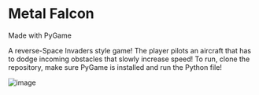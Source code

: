 # Metal Falcon

Made with PyGame

A reverse-Space Invaders style game! The player pilots an aircraft that has to dodge incoming obstacles that slowly increase speed! To run, clone the repository, make sure PyGame is installed and run the Python file!

![image](https://github.com/user-attachments/assets/c53cf118-4c94-4b00-9198-4d6d1eb19204)
